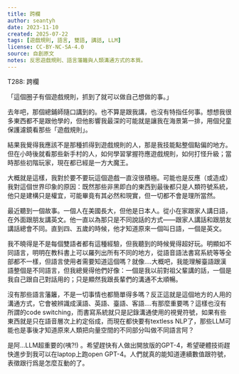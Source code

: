 ```yaml
---
title: 跨欄
author: seantyh
date: 2023-11-10
created: 2025-07-22
tags: [遊戲規則, 語言, 雙語, 講話, LLM]
license: CC-BY-NC-SA-4.0
source: 自創原文
notes: 反思遊戲規則、語言藩籬與人類溝通方式的本質。
---
```

T288: 跨欄

「這個圈子有個遊戲規則，抓到了就可以做自己想做的事。」

去年吧，那個總鋪師隨口講到的。也不算是跟我講，也沒有特指任何事。想想我很多東西都不是跟他學的，但他影響我最深的可能就是讓我在海景第一排，用個兒童保護濾鏡看那些「遊戲規則」。

結果我覺得我應該不是那種抓得到遊戲規則的人，那是我技能點整個點偏的地方。但在小時後就看那些新手村的人，如何學習掌握符應遊戲規則，如何打怪升級；當時那些初階玩家，現在都已經是一方大魔王。

大概就是這樣，我對於要不要玩這個遊戲一直沒很積極。可能也是反應（或造成）我對這個世界印象的原因：既然那些非黑即白的東西到最後都只是人類符號系統，他只是建構只是權宜，可能畢竟有其必然和現實，但一切都不會是理所當然。

最近聽到一個故事。一個人在美國長大，但他是日本人。從小在家跟家人講日語，在外面跟朋友講英文。他一直以為那只是不同說話的方式——跟家人講話和跟朋友講話總會不同。直到四、五歲的時候，他才知道原來一個叫日語，一個是英文。

我不曉得是不是每個雙語者都有這種經驗，但我聽到的時候覺得超好玩。明顯如不同語言，明明在教科書上可以羅列出所有不同的地方，從語音語法書寫系統等等全部都不一樣，但語言使用者需要知道這個嗎？就像....大概吧，我能理解臺語跟漢語整個是不同語言，但我總覺得他們好像：一個是我以前對祖父輩講的話，一個是我自己跟自己對話用的；只是顯然我跟長輩們的溝通不太順暢。

沒有那些語言藩籬，不是一切事情也都簡單得多嗎？反正這就是這個地方的人用的溝通方式，它會被辨識成漢語、英語、臺語、客語....有那麼重要嗎？這樣也沒有所謂的code switching，而書寫系統就只是記錄溝通使用的視覺符號，如果有些東西就是只在語音層次上約定俗成，而現在都快要有textless NLP了，那些LLM可能也是事後才知道原來人類把向量空間的不同部分叫做不同語言阿？

是阿...LLM超重要的(咦?!) 。希望趕快有人做出開放版的GPT-4，希望硬體技術趕快進步到我可以在laptop上跑open GPT-4。人們就真的能知道連續數值跟符號，表徵跟行爲是怎麼互動的了。
